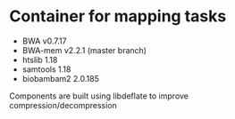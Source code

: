 # Container for mapping tasks

- BWA v0.7.17 
- BWA-mem v2.2.1 (master branch)
- htslib 1.18
- samtools 1.18
- biobambam2 2.0.185

Components are built using libdeflate to improve compression/decompression 
